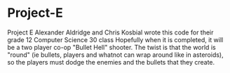 # Project-E
Project E
Alexander Aldridge and Chris Kosbial wrote this code for their grade 12 Computer Science 30 class
Hopefully when it is completed, it will be a two player co-op "Bullet Hell" shooter. The twist
is that the world is "round" (ie bullets, players and whatnot can wrap around like in asteroids),
so the players must dodge the enemies and the bullets that they create.
